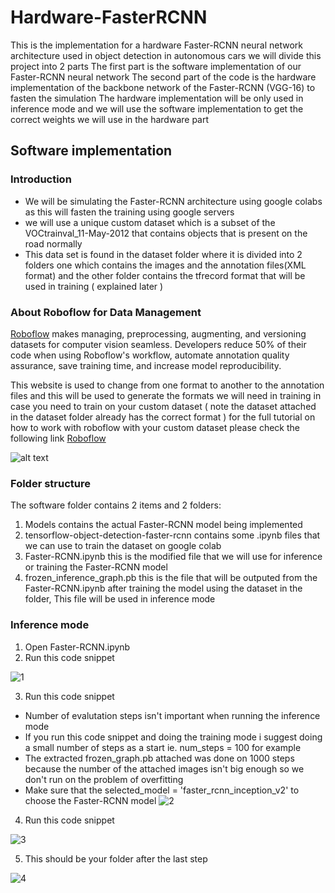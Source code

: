 # Hardware-FasterRCNN
This is the implementation for a hardware Faster-RCNN neural network architecture used in object detection in autonomous cars we will divide this project into 2 parts
The first part is the software implementation of our Faster-RCNN neural network
The second part of the code is the hardware implementation of the backbone network of the Faster-RCNN (VGG-16) to fasten the simulation 
The hardware implementation will be only used in inference mode and we will use the software implementation to get the correct weights we will 
use in the hardware part


## Software implementation

### Introduction


* We will be simulating the Faster-RCNN architecture using google colabs as this will fasten the training using google servers
* we will use a unique custom dataset which is a subset of the VOCtrainval_11-May-2012 that contains objects that is present on the road normally 
* This data set is found in the dataset folder where it is divided into 2 folders one which contains the images and the annotation files(XML format) and the 
other folder contains the tfrecord format that will be used in training ( explained later )


### About Roboflow for Data Management

[Roboflow](https://roboflow.ai) makes managing, preprocessing, augmenting, and versioning datasets for computer vision seamless.
Developers reduce 50% of their code when using Roboflow's workflow, automate annotation quality assurance, save training time, and increase model reproducibility.

This website is used to change from one format to another to the annotation files and this will be used to generate the formats we will need in training 
in case you need to train on your custom dataset ( note the dataset attached in the dataset folder already has the correct format )
for the full tutorial on how to work with roboflow with your custom dataset please check the following link [Roboflow](https://blog.roboflow.ai/getting-started-with-roboflow/)

![alt text](https://i.imgur.com/WHFqYSJ.png)


### Folder structure 

 
 The software folder contains 2 items and 2 folders:
 1. Models contains the actual Faster-RCNN model being implemented 
 2. tensorflow-object-detection-faster-rcnn contains some .ipynb files that we can use to train the dataset on google colab 
 3. Faster-RCNN.ipynb this is the modified file that we will use for inference or training the Faster-RCNN model
 4. frozen_inference_graph.pb this is the file that will be outputed from the Faster-RCNN.ipynb after training the model using the dataset in the folder, This file will be used in inference mode
 
### Inference mode

1. Open Faster-RCNN.ipynb
2. Run this code snippet 

 ![1](https://user-images.githubusercontent.com/65522542/84104467-08b05e00-aa16-11ea-976e-d5e781555cd4.PNG)

3. Run this code snippet 
 * Number of evalutation steps isn't important when running the inference mode
 * If you run this code snippet and doing the training mode i suggest doing a small number of steps as a start ie. num_steps = 100 for example
 * The extracted frozen_graph.pb attached was done on 1000 steps because the number of the attached images isn't big enough so we don't run on the problem of overfitting
 * Make sure that the selected_model = 'faster_rcnn_inception_v2' to choose the Faster-RCNN model
  ![2](https://user-images.githubusercontent.com/65522542/84105102-9b053180-aa17-11ea-9251-2b4d324c9f34.PNG)
  
4. Run this code snippet

 ![3](https://user-images.githubusercontent.com/65522542/84105675-4cf12d80-aa19-11ea-89ef-ef27a78664e9.PNG)
 
5. This should be your folder after the last step
 
 ![4](https://user-images.githubusercontent.com/65522542/84105780-a22d3f00-aa19-11ea-9945-2ddf8220d7f4.PNG)


















 
